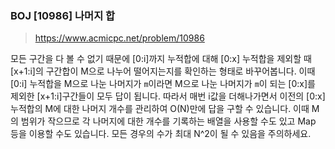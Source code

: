 ### BOJ [10986] 나머지 합
> https://www.acmicpc.net/problem/10986

모든 구간을 다 볼 수 없기 때문에 [0:i]까지 누적합에 대해 [0:x] 누적합을 제외할 때 [x+1:i]의 구간합이 M으로 나누어 떨어지는지를 확인하는 형태로 바꾸어봅니다. 이때 [0:i] 누적합을 M으로 나눈 나머지가 `m`이라면 M으로 나눈 나머지가 `m`이 되는 [0:x]를 제외한 [x+1:i]구간들이 모두 답이 됩니다. 따라서 매번 i값을 더해나가면서 이전의 [0:x] 누적합의 M에 대한 나머지 개수를 관리하여 O(N)만에 답을 구할 수 있습니다. 이때 M의 범위가 작으므로 각 나머지에 대한 개수를 기록하는 배열을 사용할 수도 있고 Map 등을 이용할 수도 있습니다. 모든 경우의 수가 최대 N^2이 될 수 있음을 주의하세요.
